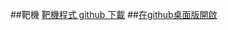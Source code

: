 ##靶機
[靶機程式 github 下載](https://github.com/Bearshenmin/target/archive/refs/heads/main.zip)
##[在github桌面版開啟](x-github-client://openRepo/https://github.com/Bearshenmin/target)
